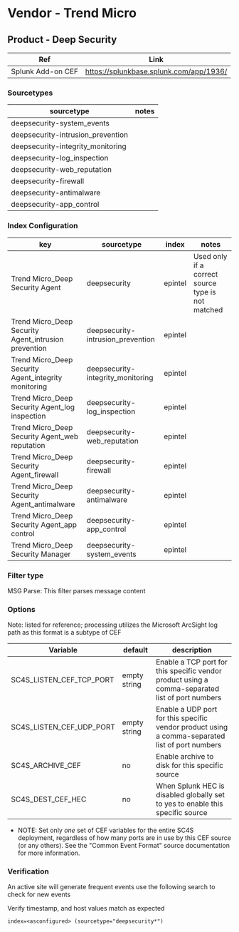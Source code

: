 # Vendor - Trend Micro

## Product - Deep Security

| Ref            | Link                                                                                                    |
|----------------|---------------------------------------------------------------------------------------------------------|
| Splunk Add-on CEF | https://splunkbase.splunk.com/app/1936/                                                            |


### Sourcetypes

| sourcetype     | notes                                                                                                   |
|----------------|---------------------------------------------------------------------------------------------------------|
| deepsecurity-system_events        |                                                                                                |
| deepsecurity-intrusion_prevention        |                                                                                                |
| deepsecurity-integrity_monitoring        |                                                                                                |
| deepsecurity-log_inspection        |                                                                                                |
| deepsecurity-web_reputation        |                                                                                                |
| deepsecurity-firewall        |                                                                                                |
| deepsecurity-antimalware        |                                                                                                |
| deepsecurity-app_control        |                                                                                                |


### Index Configuration

| key            | sourcetype     | index          | notes          |
|----------------|----------------|----------------|----------------|
|Trend Micro_Deep Security Agent|deepsecurity|epintel|Used only if a correct source type is not matched|
|Trend Micro_Deep Security Agent_intrusion prevention|deepsecurity-intrusion_prevention|epintel||
|Trend Micro_Deep Security Agent_integrity monitoring|deepsecurity-integrity_monitoring|epintel||
|Trend Micro_Deep Security Agent_log inspection|deepsecurity-log_inspection|epintel||
|Trend Micro_Deep Security Agent_web reputation|deepsecurity-web_reputation|epintel||
|Trend Micro_Deep Security Agent_firewall|deepsecurity-firewall|epintel||
|Trend Micro_Deep Security Agent_antimalware|deepsecurity-antimalware|epintel||
|Trend Micro_Deep Security Agent_app control|deepsecurity-app_control|epintel||
|Trend Micro_Deep Security Manager|deepsecurity-system_events|epintel||

### Filter type

MSG Parse: This filter parses message content

### Options

Note: listed for reference; processing utilizes the Microsoft ArcSight log path as this format is a subtype of CEF

| Variable       | default        | description    |
|----------------|----------------|----------------|
| SC4S_LISTEN_CEF_TCP_PORT      | empty string      | Enable a TCP port for this specific vendor product using a comma-separated list of port numbers |
| SC4S_LISTEN_CEF_UDP_PORT      | empty string      | Enable a UDP port for this specific vendor product using a comma-separated list of port numbers |
| SC4S_ARCHIVE_CEF | no | Enable archive to disk for this specific source |
| SC4S_DEST_CEF_HEC | no | When Splunk HEC is disabled globally set to yes to enable this specific source |

* NOTE:  Set only _one_ set of CEF variables for the entire SC4S deployment, regardless of how
many ports are in use by this CEF source (or any others).  See the "Common Event Format" source
documentation for more information.

### Verification

An active site will generate frequent events use the following search to check for new events

Verify timestamp, and host values match as expected

```
index=<asconfigured> (sourcetype="deepsecurity*")
```
